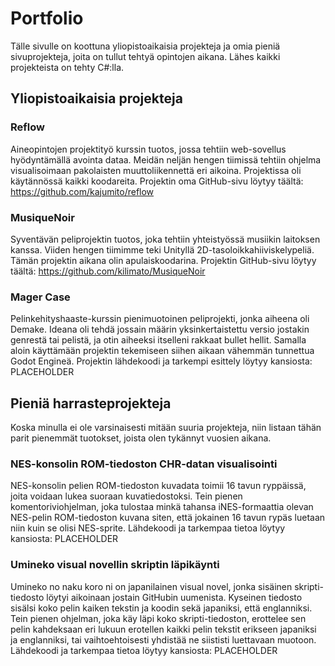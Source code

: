 # Portfolio
Tälle sivulle on koottuna yliopistoaikaisia projekteja ja omia pieniä sivuprojekteja, joita on tullut tehtyä opintojen aikana. Lähes kaikki projekteista on tehty C#:lla.

## Yliopistoaikaisia projekteja
### Reflow
Aineopintojen projektityö kurssin tuotos, jossa tehtiin web-sovellus hyödyntämällä avointa dataa. Meidän neljän hengen tiimissä tehtiin ohjelma visualisoimaan pakolaisten muuttoliikennettä eri aikoina. Projektissa oli käytännössä kaikki koodareita. Projektin oma GitHub-sivu löytyy täältä: https://github.com/kajumito/reflow

### MusiqueNoir
Syventävän peliprojektin tuotos, joka tehtiin yhteistyössä musiikin laitoksen kanssa. Viiden hengen tiimimme teki Unityllä 2D-tasoloikkahiiviskelypeliä. Tämän projektin aikana olin apulaiskoodarina. Projektin GitHub-sivu löytyy täältä: https://github.com/kilimato/MusiqueNoir

### Mager Case
Pelinkehityshaaste-kurssin pienimuotoinen peliprojekti, jonka aiheena oli Demake. Ideana oli tehdä jossain määrin yksinkertaistettu versio jostakin genrestä tai pelistä, ja otin aiheeksi itselleni rakkaat bullet hellit. Samalla aloin käyttämään projektin tekemiseen siihen aikaan vähemmän tunnettua Godot Engineä. Projektin lähdekoodi ja tarkempi esittely löytyy kansiosta: PLACEHOLDER 

## Pieniä harrasteprojekteja
Koska minulla ei ole varsinaisesti mitään suuria projekteja, niin listaan tähän parit pienemmät tuotokset, joista olen tykännyt vuosien aikana.

### NES-konsolin ROM-tiedoston CHR-datan visualisointi
NES-konsolin pelien ROM-tiedoston kuvadata toimii 16 tavun ryppäissä, joita voidaan lukea suoraan kuvatiedostoksi. Tein pienen komentoriviohjelman, joka tulostaa minkä tahansa iNES-formaattia olevan NES-pelin ROM-tiedoston kuvana siten, että jokainen 16 tavun rypäs luetaan niin kuin se olisi NES-sprite. Lähdekoodi ja tarkempaa tietoa löytyy kansiosta: PLACEHOLDER

### Umineko visual novellin skriptin läpikäynti
Umineko no naku koro ni on japanilainen visual novel, jonka sisäinen skripti-tiedosto löytyi aikoinaan jostain GitHubin uumenista. Kyseinen tiedosto sisälsi koko pelin kaiken tekstin ja koodin sekä japaniksi, että englanniksi. Tein pienen ohjelman, joka käy läpi koko skripti-tiedoston, erottelee sen pelin kahdeksaan eri lukuun erotellen kaikki pelin tekstit erikseen japaniksi ja englanniksi, tai vaihtoehtoisesti yhdistää ne siististi luettavaan muotoon. Lähdekoodi ja tarkempaa tietoa löytyy kansiosta: PLACEHOLDER
